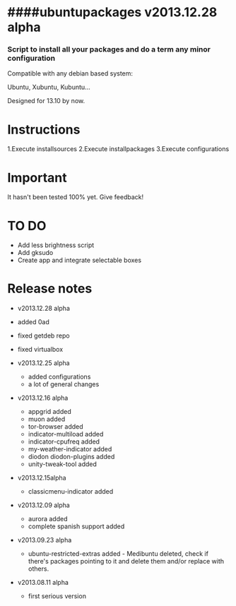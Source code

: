####ubuntupackages v2013.12.28 alpha
=============================================  
### Script to install all your packages and do a term any minor configuration

Compatible with any debian based system:

Ubuntu, Xubuntu, Kubuntu...

Designed for 13.10 by now.

Instructions
=============================================

1.Execute installsources
2.Execute installpackages
3.Execute configurations

Important
=============================================
It hasn't been tested 100% yet. Give feedback!

TO DO
=============================================
* Add less brightness script
* Add gksudo
* Create app and integrate selectable boxes

Release notes
=============================================
* v2013.12.28 alpha
 * added 0ad
 * fixed getdeb repo
 * fixed virtualbox

* v2013.12.25 alpha
   * added configurations
   * a lot of general changes

* v2013.12.16 alpha
   * appgrid added
   * muon added
   * tor-browser added
   * indicator-multiload added
   * indicator-cpufreq added
   * my-weather-indicator added
   * diodon diodon-plugins added
   * unity-tweak-tool added

* v2013.12.15alpha
   * classicmenu-indicator added

* v2013.12.09 alpha
   * aurora added
   * complete spanish support added

* v2013.09.23 alpha
   * ubuntu-restricted-extras added - Medibuntu deleted, check if there's packages pointing to it and delete them and/or replace with others.

* v2013.08.11 alpha
   * first serious version

